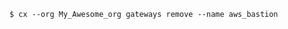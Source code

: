 <!-- usedin: [ _includes/_inlines/Toolbelt/common/gateway] - layout:code post: gateway_example -->

```
$ cx --org My_Awesome_org gateways remove --name aws_bastion
```
